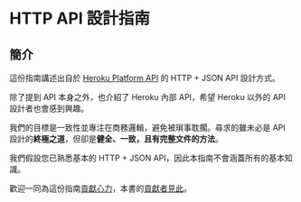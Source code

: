 # HTTP API 設計指南

## 簡介

這份指南講述出自於 [Heroku Platform API](https://devcenter.heroku.com/articles/platform-api-reference)
的 HTTP + JSON API 設計方式。

除了提到 API 本身之外，也介紹了 Heroku 內部 API，希望 Heroku 以外的 
API 設計者也會感到興趣。

我們的目標是一致性並專注在商務邏輯，避免被瑣事耽擱。尋求的雖未必是 
API 設計的**終極之道**，但卻是**健全、一致，且有完整文件的方法**。

我們假設您已熟悉基本的 HTTP + JSON API，因此本指南不會涵蓋所有的基本知識。

歡迎一同為這份指南[貢獻心力](CONTRIBUTING.md)，本書的[貢獻者見此](CONTRIBUTOR.md)。
